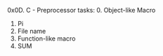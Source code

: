 0x0D. C - Preprocessor
tasks:
0. Object-like Macro
1. Pi
2. File name
3. Function-like macro
4. SUM



